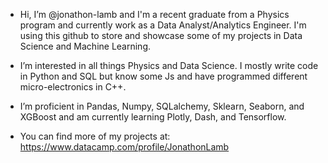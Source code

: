 -  Hi, I’m @jonathon-lamb and I'm a recent graduate from a Physics program and currently work as a Data Analyst/Analytics Engineer. I'm using this github to store and showcase some of my projects in Data Science and Machine Learning.
- I’m interested in all things Physics and Data Science. I mostly write code in Python and SQL but know some Js and have programmed different micro-electronics in C++.
- I’m proficient in Pandas, Numpy, SQLalchemy, Sklearn, Seaborn, and XGBoost and am currently learning Plotly, Dash, and Tensorflow.

- You can find more of my projects at: https://www.datacamp.com/profile/JonathonLamb

<!---
jonathon-lamb/jonathon-lamb is a ✨ special ✨ repository because its `README.md` (this file) appears on your GitHub profile.
You can click the Preview link to take a look at your changes.
--->
